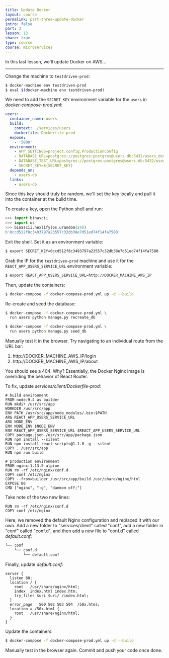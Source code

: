 ```yaml
---
title: Update Docker
layout: course
permalink: part-three-update-docker
intro: false
part: 3
lesson: 13
share: true
type: course
course: microservices
---
```


In this last lesson, we'll update Docker on AWS...

---

Change the machine to `testdriven-prod`:

```sh
$ docker-machine env testdriven-prod
$ eval $(docker-machine env testdriven-prod)
```

We need to add the `SECRET_KEY` environment variable for the `users` in *docker-compose-prod.yml*:

```yaml
users:
  container_name: users
  build:
    context: ./services/users
    dockerfile: Dockerfile-prod
  expose:
    - '5000'
  environment:
    - APP_SETTINGS=project.config.ProductionConfig
    - DATABASE_URL=postgres://postgres:postgres@users-db:5432/users_dev
    - DATABASE_TEST_URL=postgres://postgres:postgres@users-db:5432/users_test
    - SECRET_KEY=${SECRET_KEY}
  depends_on:
    - users-db
  links:
    - users-db
```

Since this key should truly be random, we'll set the key locally and pull it into the container at the build time.

To create a key, open the Python shell and run:

```python
>>> import binascii
>>> import os
>>> binascii.hexlify(os.urandom(24))
b'0ccd512f8c3493797a23557c32db38e7d51ed74f14fa7580'
```

Exit the shell. Set it as an environment variable:

```sh
$ export SECRET_KEY=0ccd512f8c3493797a23557c32db38e7d51ed74f14fa7580
```

Grab the IP for the `testdriven-prod` machine and use it for the `REACT_APP_USERS_SERVICE_URL` environment variable:

```sh
$ export REACT_APP_USERS_SERVICE_URL=http://DOCKER_MACHINE_AWS_IP
```

Then, update the containers:

```sh
$ docker-compose -f docker-compose-prod.yml up -d --build
```

Re-create and seed the database:

```sh
$ docker-compose -f docker-compose-prod.yml \
  run users python manage.py recreate_db

$ docker-compose -f docker-compose-prod.yml \
  run users python manage.py seed_db
```

Manually test it in the browser. Try navigating to an individual route from the URL bar:

1. http://DOCKER_MACHINE_AWS_IP/login
1. http://DOCKER_MACHINE_AWS_IP/about

You should see a 404. Why? Essentially, the Docker Nginx image is overriding the behavior of React Router.

To fix, update *services/client/Dockerfile-prod*:

```
# build environment
FROM node:9.4 as builder
RUN mkdir /usr/src/app
WORKDIR /usr/src/app
ENV PATH /usr/src/app/node_modules/.bin:$PATH
ARG REACT_APP_USERS_SERVICE_URL
ARG NODE_ENV
ENV NODE_ENV $NODE_ENV
ENV REACT_APP_USERS_SERVICE_URL $REACT_APP_USERS_SERVICE_URL
COPY package.json /usr/src/app/package.json
RUN npm install --silent
RUN npm install react-scripts@1.1.0 -g --silent
COPY . /usr/src/app
RUN npm run build

# production environment
FROM nginx:1.13.5-alpine
RUN rm -rf /etc/nginx/conf.d
COPY conf /etc/nginx
COPY --from=builder /usr/src/app/build /usr/share/nginx/html
EXPOSE 80
CMD ["nginx", "-g", "daemon off;"]
```

Take note of the two new lines:

```
RUN rm -rf /etc/nginx/conf.d
COPY conf /etc/nginx
```

Here, we removed the default Nginx configuration and replaced it with our own. Add a new folder to "services/client" called "conf", add a new folder in "conf" called "conf.d", and then add a new file to "conf.d" called *default.conf*:

```sh
└── conf
    └── conf.d
        └── default.conf
```

Finally, update *default.conf*:

```
server {
  listen 80;
  location / {
    root   /usr/share/nginx/html;
    index  index.html index.htm;
    try_files $uri $uri/ /index.html;
  }
  error_page   500 502 503 504  /50x.html;
  location = /50x.html {
    root   /usr/share/nginx/html;
  }
}
```

Update the containers:

```sh
$ docker-compose -f docker-compose-prod.yml up -d --build
```

Manually test in the browser again. Commit and push your code once done.
